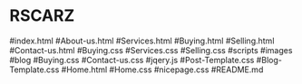 # RSCARZ
#index.html
#About-us.html
#Services.html
#Buying.html
#Selling.html
#Contact-us.html
#Buying.css
#Services.css
#Selling.css
#scripts
#images
#blog
#Buying.css
#Contact-us.css
#jqery.js
#Post-Template.css
#Blog-Template.css
#Home.html
#Home.css
#nicepage.css
#README.md
